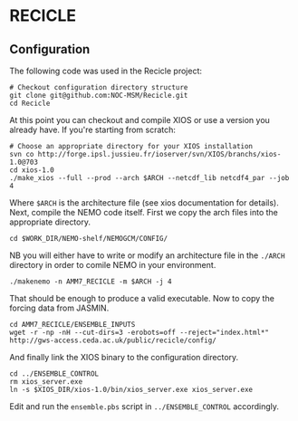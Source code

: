 # RECICLE

## Configuration

The following code was used in the Recicle project:

```
# Checkout configuration directory structure
git clone git@github.com:NOC-MSM/Recicle.git
cd Recicle
```
At this point you can checkout and compile XIOS or use a version you already have. If you're starting from scratch:

```
# Choose an appropriate directory for your XIOS installation
svn co http://forge.ipsl.jussieu.fr/ioserver/svn/XIOS/branchs/xios-1.0@703
cd xios-1.0
./make_xios --full --prod --arch $ARCH --netcdf_lib netcdf4_par --job 4
```

Where `$ARCH` is the architecture file (see xios documentation for details). Next, compile the NEMO code itself. First we copy the arch files into the appropriate directory.

```
cd $WORK_DIR/NEMO-shelf/NEMOGCM/CONFIG/
```

NB you will either have to write or modify an architecture file in the `./ARCH` directory in order to comile NEMO in your environment.

```
./makenemo -n AMM7_RECICLE -m $ARCH -j 4
```

That should be enough to produce a valid executable. Now to copy the forcing data from JASMIN. 

```
cd AMM7_RECICLE/ENSEMBLE_INPUTS
wget -r -np -nH --cut-dirs=3 -erobots=off --reject="index.html*" http://gws-access.ceda.ac.uk/public/recicle/config/
```

And finally link the XIOS binary to the configuration directory.

```
cd ../ENSEMBLE_CONTROL
rm xios_server.exe
ln -s $XIOS_DIR/xios-1.0/bin/xios_server.exe xios_server.exe
```

Edit and run the ```ensemble.pbs``` script in ```../ENSEMBLE_CONTROL``` accordingly.
